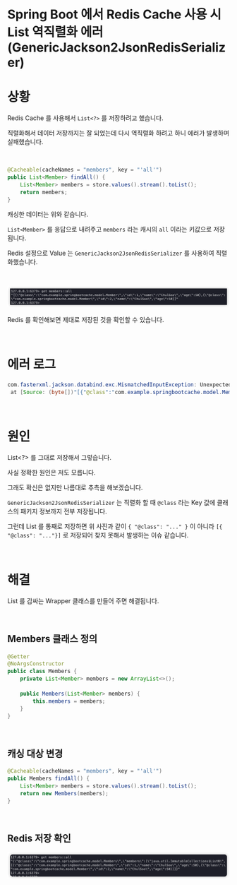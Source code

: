 # Spring Boot 에서 Redis Cache 사용 시 List 역직렬화 에러 (GenericJackson2JsonRedisSerializer)

# 상황

Redis Cache 를 사용해서 `List<?>` 를 저장하려고 했습니다.

직렬화해서 데이터 저장까지는 잘 되었는데 다시 역직렬화 하려고 하니 에러가 발생하며 실패했습니다.

<br>

```java
@Cacheable(cacheNames = "members", key = "'all'")
public List<Member> findAll() {
    List<Member> members = store.values().stream().toList();
    return members;
}
```

캐싱한 데이터는 위와 같습니다.

`List<Member>` 를 응답으로 내려주고 `members` 라는 캐시의 `all` 이라는 키값으로 저장됩니다.

Redis 설정으로 Value 는 `GenericJackson2JsonRedisSerializer` 를 사용하여 직렬화했습니다.

<br>

![](https://raw.githubusercontent.com/ParkJiwoon/PrivateStudy/master/trouble-shooting/images/screen_2023_04_08_05_41_42.png)

Redis 를 확인해보면 제대로 저장된 것을 확인할 수 있습니다.

<br>

# 에러 로그

```java
com.fasterxml.jackson.databind.exc.MismatchedInputException: Unexpected token (START_OBJECT), expected VALUE_STRING: need JSON String, Number of Boolean that contains type id (for subtype of java.lang.Object)
 at [Source: (byte[])"[{"@class":"com.example.springbootcache.model.Member","id":1,"name":"ChulSoo","age":50}]"; line: 1, column: 2]
```

<br>

# 원인

List<?> 를 그대로 저장해서 그렇습니다.

사실 정확한 원인은 저도 모릅니다.

그래도 확신은 없지만 나름대로 추측을 해보겠습니다.

`GenericJackson2JsonRedisSerializer` 는 직렬화 할 때 `@class` 라는 Key 값에 클래스의 패키지 정보까지 전부 저장됩니다.

그런데 List 를 통째로 저장하면 위 사진과 같이 `{ "@class": "..." }` 이 아니라 `[{ "@class": "..."}]` 로 저장되어 찾지 못해서 발생하는 이슈 같습니다.

<br>

# 해결

List 를 감싸는 Wrapper 클래스를 만들어 주면 해결됩니다.

<br>

## Members 클래스 정의

```java
@Getter
@NoArgsConstructor
public class Members {
    private List<Member> members = new ArrayList<>();

    public Members(List<Member> members) {
        this.members = members;
    }
}
```

<br>

## 캐싱 대상 변경

```java
@Cacheable(cacheNames = "members", key = "'all'")
public Members findAll() {
    List<Member> members = store.values().stream().toList();
    return new Members(members);
}
```

<br>

## Redis 저장 확인

![](https://raw.githubusercontent.com/ParkJiwoon/PrivateStudy/master/trouble-shooting/images/screen_2023_04_08_05_41_57.png)